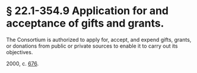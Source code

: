 # § 22.1-354.9 Application for and acceptance of gifts and grants.

<p>The Consortium is authorized to apply for, accept, and expend gifts, grants, or donations from public or private sources to enable it to carry out its objectives.</p><p>2000, c. <a href='http://lis.virginia.gov/cgi-bin/legp604.exe?001+ful+CHAP0676'>676</a>.</p>